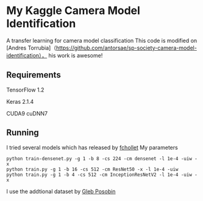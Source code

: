 # My Kaggle Camera Model Identification 

A transfer learning for camera model classification
This code is modified on [Andres Torrubia]（https://github.com/antorsae/sp-society-camera-model-identification）， his work is awesome!

## Requirements
TensorFlow 1.2

Keras 2.1.4

CUDA9 cuDNN7

## Running
I tried several models which has released by [fchollet](https://github.com/fchollet/deep-learning-models/releases)
My parameters 

    python train-densenet.py -g 1 -b 8 -cs 224 -cm densenet -l 1e-4 -uiw -x
    python train.py -g 1 -b 16 -cs 512 -cm ResNet50 -x -l 1e-4 -uiw
    python train.py -g 1 -b 4 -cs 512 -cm InceptionResNetV2 -l 1e-4 -uiw -x
    
I use the addtional dataset by [Gleb Posobin](https://www.kaggle.com/c/sp-society-camera-model-identification/discussion/47235)

